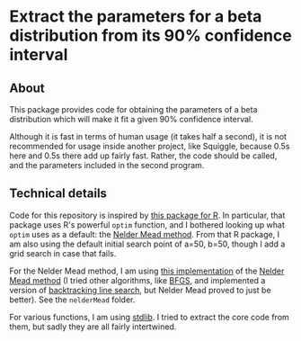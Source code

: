Extract the parameters for a beta distribution from its 90% confidence interval
====================

## About 

This package provides code for obtaining the parameters of a beta distribution which will make it fit a given 90% confidence interval.

Although it is fast in terms of human usage (it takes half a second), it is not recommended for usage inside another project, like Squiggle, because 0.5s here and 0.5s there add up fairly fast. Rather, the code should be called, and the parameters included in the second program.

## Technical details

Code for this repository is inspired by [this package for R](https://github.com/gitMarcH/bootComb). In particular, that package uses R's powerful `optim` function, and I bothered looking up what `optim` uses as a default: the [Nelder Mead method](https://en.wikipedia.org/wiki/Nelder%E2%80%93Mead_method). From that R package, I am also using the default initial search point of a=50, b=50, though I add a grid search in case that fails. 

For the Nelder Mead method, I am using [this implementation](https://github.com/benfred/fmin/blob/master/src/nelderMead.js) of the [Nelder Mead method](https://en.wikipedia.org/wiki/Nelder%E2%80%93Mead_method) (I tried other algorithms, like [BFGS](https://en.wikipedia.org/wiki/Broyden%E2%80%93Fletcher%E2%80%93Goldfarb%E2%80%93Shanno_algorithm), and implemented a version of [backtracking line search](https://en.wikipedia.org/wiki/Backtracking_line_search), but Nelder Mead proved to just be better). See the `nelderMead` folder. 

For various functions, I am using [stdlib](https://stdlib.io/). I tried to extract the core code from them, but sadly they are all fairly intertwined. 

## 
